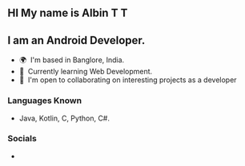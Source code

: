 ## HI My name is Albin T T 

I am an Android Developer.
--------------------------

*   🌍   I'm based in Banglore, India.
*   🧠  Currently learning Web Development.
*   🤝  I'm open to collaborating on interesting projects as a developer

### Languages Known

- Java, Kotlin, C, Python, C#.

  
### Socials

- 



